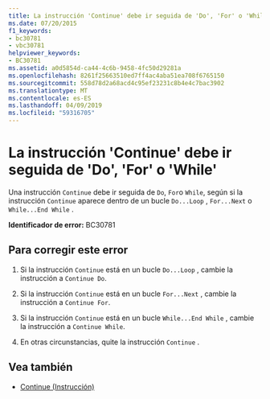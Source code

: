 ```yaml
---
title: La instrucción 'Continue' debe ir seguida de 'Do', 'For' o 'While'
ms.date: 07/20/2015
f1_keywords:
- bc30781
- vbc30781
helpviewer_keywords:
- BC30781
ms.assetid: a0d5854d-ca44-4c6b-9458-4fc50d29281a
ms.openlocfilehash: 8261f25663510ed7ff4ac4aba51ea708f6765150
ms.sourcegitcommit: 558d78d2a68acd4c95ef23231c8b4e4c7bac3902
ms.translationtype: MT
ms.contentlocale: es-ES
ms.lasthandoff: 04/09/2019
ms.locfileid: "59316705"
---
```

# <a name="continue-must-be-followed-by-do-for-or-while"></a>La instrucción 'Continue' debe ir seguida de 'Do', 'For' o 'While'
Una instrucción `Continue` debe ir seguida de `Do`, `For`o `While`, según si la instrucción `Continue` aparece dentro de un bucle `Do...Loop` , `For...Next` o `While...End While` .  
  
 **Identificador de error:** BC30781  
  
## <a name="to-correct-this-error"></a>Para corregir este error  
  
1. Si la instrucción `Continue` está en un bucle `Do...Loop` , cambie la instrucción a `Continue Do`.  
  
2. Si la instrucción `Continue` está en un bucle `For...Next` , cambie la instrucción a `Continue For`.  
  
3. Si la instrucción `Continue` está en un bucle `While...End While` , cambie la instrucción a `Continue While`.  
  
4. En otras circunstancias, quite la instrucción `Continue` .  
  
## <a name="see-also"></a>Vea también

- [Continue (Instrucción)](../../visual-basic/language-reference/statements/continue-statement.md)
